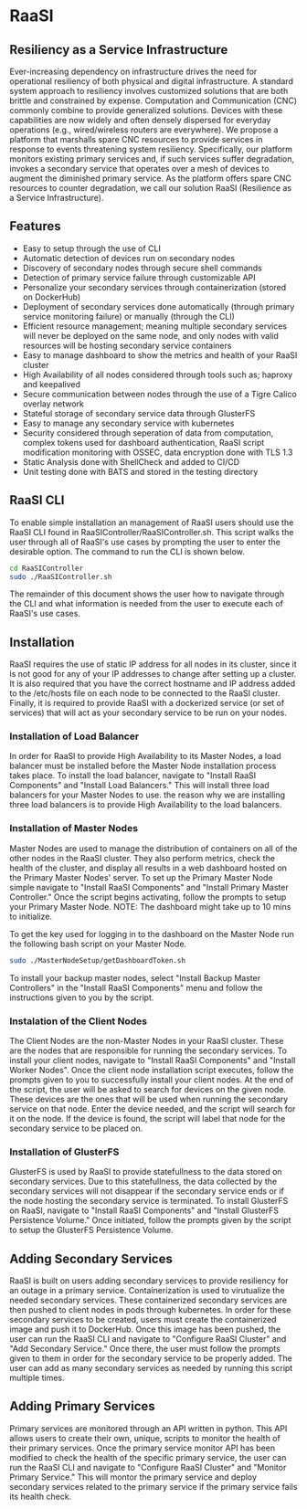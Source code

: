 # RaaSI
## Resiliency as a Service Infrastructure


Ever-increasing dependency on infrastructure drives the need for operational resiliency of both physical and digital infrastructure. A standard system approach to resiliency involves customized solutions that are both brittle and constrained by expense. Computation and Communication (CNC) commonly combine to provide generalized solutions. Devices with these capabilities are now widely and often densely dispersed for everyday operations (e.g., wired/wireless routers are everywhere). We propose a platform that marshalls spare CNC resources to provide services in response to events threatening system resiliency. Specifically, our platform monitors existing primary services and, if such services suffer degradation, invokes a secondary service that operates over a mesh of devices to augment the diminished primary service. As the platform offers spare CNC resources to counter degradation, we call our solution RaaSI (Resilience as a Service Infrastructure).


## Features

- Easy to setup through the use of CLI
- Automatic detection of devices run on secondary nodes
- Discovery of secondary nodes through secure shell commands
- Detection of primary service failure through customizable API
- Personalize your secondary services through containerization (stored on DockerHub)
- Deployment of secondary services done automatically (through primary service monitoring failure) or manually (through the CLI)
- Efficient resource management; meaning multiple secondary services will never be deployed on the same node, and only nodes with valid resources will be hosting secondary service containers
- Easy to manage dashboard to show the metrics and health of your RaaSI cluster
- High Availability of all nodes considered through tools such as; haproxy and keepalived
- Secure communication between nodes through the use of a Tigre Calico overlay network
- Stateful storage of secondary service data through GlusterFS
- Easy to manage any secondary service with kubernetes
- Security considered through seperation of data from computation, complex tokens used for dashboard authentication, RaaSI script modification monitoring with OSSEC, data encryption done with TLS 1.3
- Static Analysis done with ShellCheck and added to CI/CD 
- Unit testing done with BATS and stored in the testing directory

## RaaSI CLI

To enable simple installation an management of RaaSI users should use the RaaSI CLI found in RaaSIController/RaaSIController.sh. This script walks the user through all of RaaSI's use cases by prompting the user to enter the desirable option. The command to run the CLI is shown below.

```sh
cd RaaSIController
sudo ./RaaSIController.sh
```

The remainder of this document shows the user how to navigate through the CLI and what information is needed from the user to execute each of RaaSI's use cases.


## Installation

RaaSI requires the use of static IP address for all nodes in its cluster, since it is not good for any of your IP addresses to change after setting up a cluster. It is also required that you have the correct hostname and IP address added to the /etc/hosts file on each node to be connected to the RaaSI cluster. Finally, it is required to provide RaaSI with a dockerized service (or set of services) that will act as your secondary service to be run on your nodes.

### Installation of Load Balancer
In order for RaaSI to provide High Availability to its Master Nodes, a load balancer must be installed before the Master Node installation process takes place. To install the load balancer, navigate to "Install RaaSI Components" and "Install Load Balancers." This will install three load balancers for your Master Nodes to use. the reason why we are installing three load balancers is to provide High Availability to the load balancers.

### Installation of Master Nodes
Master Nodes are used to manage the distribution of containers on all of the other nodes in the RaaSI cluster. They also perform metrics, check the health of the cluster, and display all results in a web dashboard hosted on the Primary Master Nodes' server.
To set up the Primary Master Node simple navigate to "Install RaaSI Components" and "Install Primary Master Controller." Once the script begins activating, follow the prompts to setup your Primary Master Node. NOTE: The dashboard might take up to 10 mins to initialize.

To get the key used for logging in to the dashboard on the Master Node run the following bash script on your Master Node.

```sh
sudo ./MasterNodeSetup/getDashboardToken.sh
```

To install your backup master nodes, select "Install Backup Master Controllers" in the "Install RaaSI Components" menu and follow the instructions given to you by the script.

### Instalation of the Client Nodes
The Client Nodes are the non-Master Nodes in your RaaSI cluster. These are the nodes that are responsible for running the secondary services. To install your client nodes, navigate to "Install RaaSI Components" and "Install Worker Nodes". Once the client node installation script executes, follow the prompts given to you to successfully install your client nodes. At the end of the script, the  user will be asked to search for devices on the given node. These devices are the ones that will be used when running the secondary service on that node. Enter the device needed, and the script will search for it on the node. If the device is found, the script will label that node for the secondary service to be placed on.

### Installation of GlusterFS
GlusterFS is used by RaaSI to provide statefullness to the data stored on secondary services. Due to this statefullness, the data collected by the secondary services will not disappear if the secondary service ends or if the node hosting the secondary service is terminated. To install GlusterFS on RaaSI, navigate to "Install RaaSI Components" and "Install GlusterFS Persistence Volume." Once initiated, follow the prompts given by the script to setup the GlusterFS Persistence Volume.

## Adding Secondary Services
RaaSI is built on users adding secondary services to provide resiliency for an outage in a primary service. Containerization is used to virutualize the needed secondary services. These containerized secondary services are then pushed to client nodes in pods through kubernetes. In order for these secondary services to be created, users must create the containerized image and push it to DockerHub. Once this image has been pushed, the user can run the RaaSI CLI and navigate to "Configure RaaSI Cluster" and "Add Secondary Service." Once there, the user must follow the prompts given to them in order for the secondary service to be properly added. The user can add as many secondary services as needed by running this script multiple times.  

## Adding Primary Services
Primary services are monitored through an API written in python. This API allows users to create their own, unique, scripts to monitor the health of their primary services. Once the primary service monitor API has been modified to check the health of the specific primary service, the user can run the RaaSI CLI and navigate to "Configure RaaSI Cluster" and "Monitor Primary Service." This will montor the primary service and deploy secondary services related to the primary service if the primary service fails its health check.

